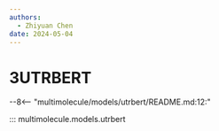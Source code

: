 ```yaml
---
authors:
  - Zhiyuan Chen
date: 2024-05-04
---
```


# 3UTRBERT

--8<-- "multimolecule/models/utrbert/README.md:12:"

::: multimolecule.models.utrbert
